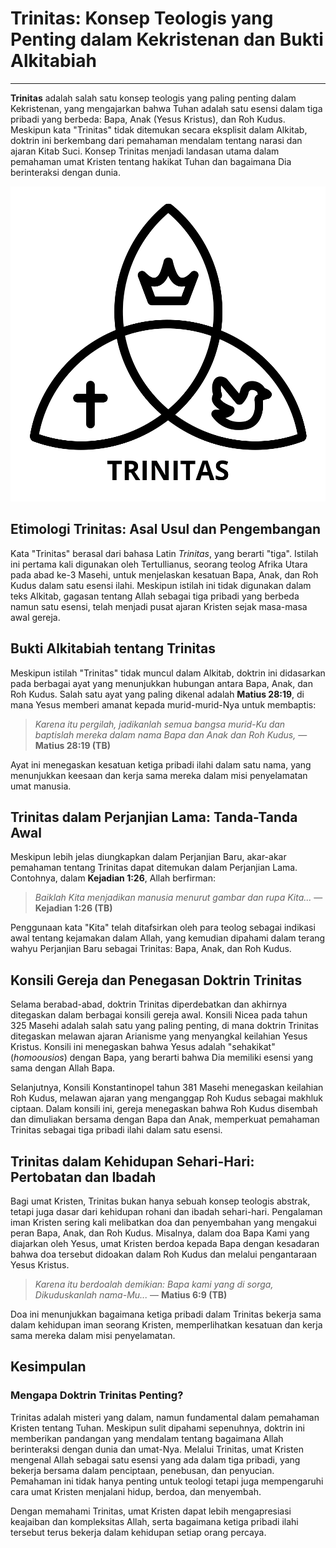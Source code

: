 # Trinitas: Konsep Teologis yang Penting dalam Kekristenan dan Bukti Alkitabiah

---

**Trinitas** adalah salah satu konsep teologis yang paling penting dalam Kekristenan, yang mengajarkan bahwa Tuhan adalah satu esensi dalam tiga pribadi yang berbeda: Bapa, Anak (Yesus Kristus), dan Roh Kudus. Meskipun kata "Trinitas" tidak ditemukan secara eksplisit dalam Alkitab, doktrin ini berkembang dari pemahaman mendalam tentang narasi dan ajaran Kitab Suci. Konsep Trinitas menjadi landasan utama dalam pemahaman umat Kristen tentang hakikat Tuhan dan bagaimana Dia berinteraksi dengan dunia.

![ilustrasi gambaran konsep trinitas](konten/img/konsep/trinitas.svg)

## Etimologi Trinitas: Asal Usul dan Pengembangan

Kata "Trinitas" berasal dari bahasa Latin *Trinitas*, yang berarti "tiga". Istilah ini pertama kali digunakan oleh Tertullianus, seorang teolog Afrika Utara pada abad ke-3 Masehi, untuk menjelaskan kesatuan Bapa, Anak, dan Roh Kudus dalam satu esensi ilahi. Meskipun istilah ini tidak digunakan dalam teks Alkitab, gagasan tentang Allah sebagai tiga pribadi yang berbeda namun satu esensi, telah menjadi pusat ajaran Kristen sejak masa-masa awal gereja.

## Bukti Alkitabiah tentang Trinitas

Meskipun istilah "Trinitas" tidak muncul dalam Alkitab, doktrin ini didasarkan pada berbagai ayat yang menunjukkan hubungan antara Bapa, Anak, dan Roh Kudus. Salah satu ayat yang paling dikenal adalah **Matius 28:19**, di mana Yesus memberi amanat kepada murid-murid-Nya untuk membaptis:

> *Karena itu pergilah, jadikanlah semua bangsa murid-Ku dan baptislah mereka dalam nama Bapa dan Anak dan Roh Kudus,*
> — **Matius 28:19 (TB)**

Ayat ini menegaskan kesatuan ketiga pribadi ilahi dalam satu nama, yang menunjukkan keesaan dan kerja sama mereka dalam misi penyelamatan umat manusia.

## Trinitas dalam Perjanjian Lama: Tanda-Tanda Awal

Meskipun lebih jelas diungkapkan dalam Perjanjian Baru, akar-akar pemahaman tentang Trinitas dapat ditemukan dalam Perjanjian Lama. Contohnya, dalam **Kejadian 1:26**, Allah berfirman:

> *Baiklah Kita menjadikan manusia menurut gambar dan rupa Kita...*
> — **Kejadian 1:26 (TB)**

Penggunaan kata "Kita" telah ditafsirkan oleh para teolog sebagai indikasi awal tentang kejamakan dalam Allah, yang kemudian dipahami dalam terang wahyu Perjanjian Baru sebagai Trinitas: Bapa, Anak, dan Roh Kudus.

## Konsili Gereja dan Penegasan Doktrin Trinitas

Selama berabad-abad, doktrin Trinitas diperdebatkan dan akhirnya ditegaskan dalam berbagai konsili gereja awal. Konsili Nicea pada tahun 325 Masehi adalah salah satu yang paling penting, di mana doktrin Trinitas ditegaskan melawan ajaran Arianisme yang menyangkal keilahian Yesus Kristus. Konsili ini menegaskan bahwa Yesus adalah "sehakikat" (*homoousios*) dengan Bapa, yang berarti bahwa Dia memiliki esensi yang sama dengan Allah Bapa.

Selanjutnya, Konsili Konstantinopel tahun 381 Masehi menegaskan keilahian Roh Kudus, melawan ajaran yang menganggap Roh Kudus sebagai makhluk ciptaan. Dalam konsili ini, gereja menegaskan bahwa Roh Kudus disembah dan dimuliakan bersama dengan Bapa dan Anak, memperkuat pemahaman Trinitas sebagai tiga pribadi ilahi dalam satu esensi.

## Trinitas dalam Kehidupan Sehari-Hari: Pertobatan dan Ibadah

Bagi umat Kristen, Trinitas bukan hanya sebuah konsep teologis abstrak, tetapi juga dasar dari kehidupan rohani dan ibadah sehari-hari. Pengalaman iman Kristen sering kali melibatkan doa dan penyembahan yang mengakui peran Bapa, Anak, dan Roh Kudus. Misalnya, dalam doa Bapa Kami yang diajarkan oleh Yesus, umat Kristen berdoa kepada Bapa dengan kesadaran bahwa doa tersebut didoakan dalam Roh Kudus dan melalui pengantaraan Yesus Kristus.

> *Karena itu berdoalah demikian: Bapa kami yang di sorga, Dikuduskanlah nama-Mu...*
> — **Matius 6:9 (TB)**

Doa ini menunjukkan bagaimana ketiga pribadi dalam Trinitas bekerja sama dalam kehidupan iman seorang Kristen, memperlihatkan kesatuan dan kerja sama mereka dalam misi penyelamatan.

## Kesimpulan

### Mengapa Doktrin Trinitas Penting?

Trinitas adalah misteri yang dalam, namun fundamental dalam pemahaman Kristen tentang Tuhan. Meskipun sulit dipahami sepenuhnya, doktrin ini memberikan pandangan yang mendalam tentang bagaimana Allah berinteraksi dengan dunia dan umat-Nya. Melalui Trinitas, umat Kristen mengenal Allah sebagai satu esensi yang ada dalam tiga pribadi, yang bekerja bersama dalam penciptaan, penebusan, dan penyucian. Pemahaman ini tidak hanya penting untuk teologi tetapi juga mempengaruhi cara umat Kristen menjalani hidup, berdoa, dan menyembah.

Dengan memahami Trinitas, umat Kristen dapat lebih mengapresiasi keajaiban dan kompleksitas Allah, serta bagaimana ketiga pribadi ilahi tersebut terus bekerja dalam kehidupan setiap orang percaya.